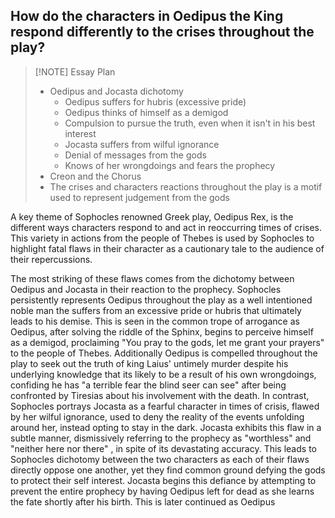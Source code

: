 ## How do the characters in Oedipus the King respond differently to the crises throughout the play?

> [!NOTE] Essay Plan
> - Oedipus and Jocasta dichotomy
> 	- Oedipus suffers for hubris (excessive pride)
> 	- Oedipus thinks of himself as a demigod
> 	- Compulsion to pursue the truth, even when it isn't in his best interest
> 	- Jocasta suffers from wilful ignorance
> 	- Denial of messages from the gods
> 	- Knows of her wrongdoings and fears the prophecy
> - Creon and the Chorus
> - The crises and characters reactions throughout the play is a motif used to represent judgement from the gods

A key theme of Sophocles renowned Greek play, Oedipus Rex, is the different ways characters respond to and act in reoccurring times of crises. This variety in actions from the people of Thebes is used by Sophocles to highlight fatal flaws in their character as a cautionary tale to the audience of their repercussions.

The most striking of these flaws comes from the dichotomy between Oedipus and Jocasta in their reaction to the prophecy. Sophocles persistently represents Oedipus throughout the play as a well intentioned noble man the suffers from an excessive pride or hubris that ultimately leads to his demise. This is seen in the common trope of arrogance as Oedipus, after solving the riddle of the Sphinx, begins to perceive himself as a demigod, proclaiming "You pray to the gods, let me grant your prayers" to the people of Thebes. Additionally Oedipus is compelled throughout the play to seek out the truth of king Laius' untimely murder despite his underlying knowledge that its likely to be a result of his own wrongdoings, confiding he has "a terrible fear the blind seer can see" after being confronted by Tiresias about his involvement with the death. In contrast, Sophocles portrays Jocasta as a fearful character in times of crisis, flawed by her wilful ignorance, used to deny the reality of the events unfolding around her, instead opting to stay in the dark. Jocasta exhibits this flaw in a subtle manner, dismissively referring to the prophecy as "worthless" and "neither here nor there" , in spite of its devastating accuracy. This leads to Sophocles dichotomy between the two characters as each of their flaws directly oppose one another, yet they find common ground defying the gods to protect their self interest. Jocasta begins this defiance by attempting to prevent the entire prophecy by having Oedipus left for dead as she learns the fate shortly after his birth. This is later continued as Oedipus 